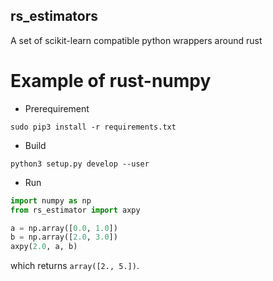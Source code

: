 rs_estimators
-------------

A set of scikit-learn compatible python wrappers around rust 

Example of rust-numpy
======================

- Prerequirement

```
sudo pip3 install -r requirements.txt
```

- Build

```
python3 setup.py develop --user
```

- Run

```python
import numpy as np
from rs_estimator import axpy

a = np.array([0.0, 1.0])
b = np.array([2.0, 3.0])
axpy(2.0, a, b)
```
which returns `array([2., 5.])`.

